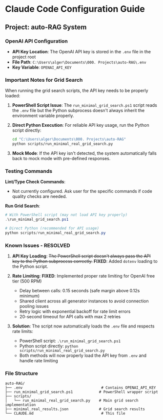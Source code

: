 # Claude Code Configuration Guide

## Project: auto-RAG System

### OpenAI API Configuration
- **API Key Location**: The OpenAI API key is stored in the `.env` file in the project root
- **File Path**: `C:\Users\alger\Documents\000. Projects\auto-RAG\.env`
- **Key Variable**: `OPENAI_API_KEY`

### Important Notes for Grid Search

When running the grid search scripts, the API key needs to be properly loaded:

1. **PowerShell Script Issue**: The `run_minimal_grid_search.ps1` script reads the `.env` file but the Python subprocess doesn't always inherit the environment variable properly.

2. **Direct Python Execution**: For reliable API key usage, run the Python script directly:
   ```bash
   cd "C:\Users\alger\Documents\000. Projects\auto-RAG"
   python scripts/run_minimal_real_grid_search.py
   ```

3. **Mock Mode**: If the API key isn't detected, the system automatically falls back to mock mode with pre-defined responses.

### Testing Commands

**Lint/Type Check Commands**:
- Not currently configured. Ask user for the specific commands if code quality checks are needed.

**Run Grid Search**:
```powershell
# With PowerShell script (may not load API key properly)
.\run_minimal_grid_search.ps1

# Direct Python (recommended for API usage)
python scripts/run_minimal_real_grid_search.py
```

### Known Issues - RESOLVED

1. **API Key Loading**: ~~The PowerShell script doesn't always pass the API key to the Python subprocess correctly.~~ **FIXED**: Added `dotenv` loading to the Python script.

2. **Rate Limiting**: **FIXED**: Implemented proper rate limiting for OpenAI free tier (500 RPM)
   - Delay between calls: 0.15 seconds (safe margin above 0.12s minimum)
   - Shared client across all generator instances to avoid connection pooling issues
   - Retry logic with exponential backoff for rate limit errors
   - 20-second timeout for API calls with max 2 retries

3. **Solution**: The script now automatically loads the `.env` file and respects rate limits:
   - PowerShell script: `.\run_minimal_grid_search.ps1`
   - Python script directly: `python scripts/run_minimal_real_grid_search.py`
   - Both methods will now properly load the API key from `.env` and handle rate limiting

### File Structure
```
auto-RAG/
├── .env                                    # Contains OPENAI_API_KEY
├── run_minimal_grid_search.ps1            # PowerShell wrapper script
├── scripts/
│   └── run_minimal_real_grid_search.py    # Main grid search implementation
├── minimal_real_results.json              # Grid search results
└── CLAUDE.md                               # This file
```